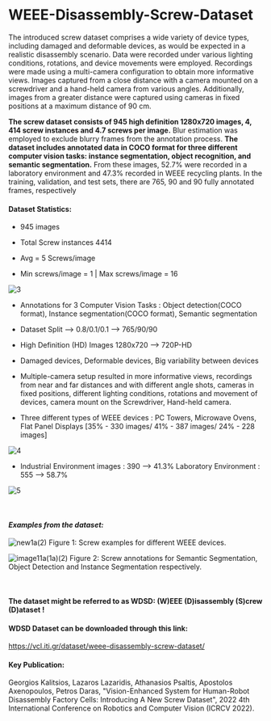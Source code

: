 # WEEE-Disassembly-Screw-Dataset
<!-- ## Paper Title: **Vision-Enhanced System for Human-Robot Disassembly Factory Cells: Introducing A New Screw Dataset**

## Conference: **2022 4th International Conference on Robotics and Computer Vision (ICRCV 2022)**
 -->
<!-- #### General: -->
<!-- The proposed screw dataset contains 945 images and over 4,000 annotated screw instances suitable for three separate computer vision tasks, namely *instance segmentation*, *object detection*, and *semantic segmentation! -->

The introduced screw dataset comprises a wide variety of
device types, including damaged and deformable devices, as
would be expected in a realistic disassembly scenario. Data
were recorded under various lighting conditions, rotations,
and device movements were employed. Recordings were made
using a multi-camera configuration to obtain more informative
views. Images captured from a close distance with a camera
mounted on a screwdriver and a hand-held camera from
various angles. Additionally, images from a greater distance
were captured using cameras in fixed positions at a maximum
distance of 90 cm.

**The screw dataset consists of 945 high definition 1280x720
images, 4, 414 screw instances and 4.7 screws per image.** Blur estimation was employed to exclude
blurry frames from the annotation process. **The dataset includes annotated data in COCO format for three different computer vision tasks: instance segmentation, object
recognition, and semantic segmentation.** From these images, 52.7% were recorded in a laboratory
environment and 47.3% recorded in WEEE recycling plants.
In the training, validation, and test sets, there are 765, 90 and
90 fully annotated frames, respectively


#### **Dataset Statistics:**

- 945 images 

- Total Screw instances 4414

- Avg = 5 Screws/image

- Min screws/image = 1 | Max screws/image = 16

![3](https://user-images.githubusercontent.com/56552010/185942935-6936e4a6-6440-4abd-8e87-51afef52451f.png)


- Annotations for 3 Computer Vision Tasks : Object detection(COCO format), Instance segmentation(COCO format), Semantic segmentation

- Dataset Split --> 0.8/0.1/0.1 --> 765/90/90

- High Definition (HD) Images 1280x720 --> 720P-HD

- Damaged devices, Deformable devices, Big variability between devices

- Multiple-camera setup resulted in more informative views, recordings from near and far distances and with different angle shots, cameras in fixed positions, different lighting conditions, rotations and movement of devices, camera mount on the Screwdriver, Hand-held camera. 


- Three different types of WEEE devices : PC Towers, Microwave Ovens, Flat Panel Displays [35% - 330 images/ 41% - 387 images/ 24% - 228 images]
<!-- 
![1](https://user-images.githubusercontent.com/56552010/185942472-5889dfe8-ace4-4a58-8540-2df4bf427028.png) -->

![4](https://user-images.githubusercontent.com/56552010/185942950-d76e3e3d-9b6a-49ef-bd4d-d6600e12ae2e.png)

- Industrial Environment images : 390 --> 41.3% Laboratory Environment : 555 --> 58.7%

<!-- ![2](https://user-images.githubusercontent.com/56552010/185942492-d8d18322-569d-40ca-a058-7284aec49b51.png) -->

![5](https://user-images.githubusercontent.com/56552010/185942962-88461723-acf0-48b5-8365-b33f5200ae42.png)


<br />

#### *Examples from the dataset:*

![new1a(2)](https://user-images.githubusercontent.com/56552010/185946991-8a428885-651b-4eef-a8e1-d1ec108e4629.png)
Figure 1: Screw examples for different WEEE devices.

![image11a(1a)(2)](https://user-images.githubusercontent.com/56552010/185946985-86622ce3-fa8d-4cc3-9760-170f7da0ed01.png)
Figure 2: Screw annotations for Semantic Segmentation, Object Detection and Instance Segmentation respectively.

<!-- #### The dataset may be abbreviated as **WDSD**: (W)EEE (D)isassembly (S)crew (D)ataset ! -->

<br />

#### The dataset might be referred to as **WDSD**: (W)EEE (D)isassembly (S)crew (D)ataset !


#### **WDSD Dataset** can be downloaded through this link: 
https://vcl.iti.gr/dataset/weee-disassembly-screw-dataset/
<!-- (After the conference September 25-27 2022, the URL will be made available.) -->
 <!-- https://drive.google.com/drive/folders/1B8KB3p5568DMT5Uh91zOj3JInj8Q5RiH?usp=sharing  -->

#### Key Publication:
Georgios Kalitsios, Lazaros Lazaridis, Athanasios Psaltis, Apostolos Axenopoulos, Petros Daras, "Vision-Enhanced System for Human-Robot Disassembly Factory Cells: Introducing A New Screw Dataset", 2022 4th International Conference on Robotics and Computer Vision (ICRCV 2022).
 <!-- #### **WDSD Dataset** can be downloaded through this link:
(After the conference September 25-27 2022, the URL will be made available.)  -->
